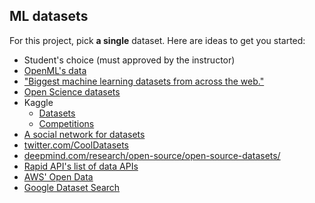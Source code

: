 ML datasets
-----

For this project, pick __a single__ dataset. Here are ideas to get you started:

- Student's choice (must approved by the instructor)
- [OpenML's data](https://www.openml.org/search?type=data)
- ["Biggest machine learning datasets from across the web."](https://www.datasetlist.com/)
- [Open Science datasets](https://zenodo.org/)
- Kaggle
    + [Datasets](https://www.kaggle.com/datasets)
    + [Competitions](https://www.kaggle.com/competitions)
- [A social network for datasets](https://data.world/) 
- [twitter.com/CoolDatasets](https://twitter.com/CoolDatasets)
- [deepmind.com/research/open-source/open-source-datasets/](https://deepmind.com/research/open-source/open-source-datasets/)
- [Rapid API's list of data APIs](https://rapidapi.com/search/data)
- [AWS' Open Data](https://registry.opendata.aws/)
- [Google Dataset Search](https://toolbox.google.com/datasetsearch)
